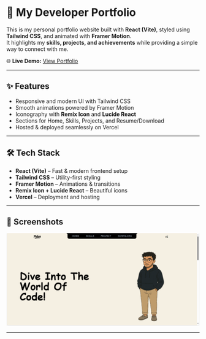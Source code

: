 # 🚀 My Developer Portfolio  

This is my personal portfolio website built with **React (Vite)**, styled using **Tailwind CSS**, and animated with **Framer Motion**.  
It highlights my **skills, projects, and achievements** while providing a simple way to connect with me.  

🌐 **Live Demo:** [View Portfolio](https://portfolio-lime-zeta-25.vercel.app/)  

---

## ✨ Features
- Responsive and modern UI with Tailwind CSS  
- Smooth animations powered by Framer Motion  
- Iconography with **Remix Icon** and **Lucide React**  
- Sections for Home, Skills, Projects, and Resume/Download  
- Hosted & deployed seamlessly on Vercel  

---

## 🛠️ Tech Stack
- **React (Vite)** – Fast & modern frontend setup  
- **Tailwind CSS** – Utility-first styling  
- **Framer Motion** – Animations & transitions  
- **Remix Icon + Lucide React** – Beautiful icons  
- **Vercel** – Deployment and hosting  

---

## 📸 Screenshots
![Portfolio Screenshot](Portfolio.png) <!-- You can replace with an actual screenshot -->

---
